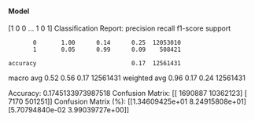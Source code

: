 #### Model
[1 0 0 ... 1 0 1]
Classification Report:
              precision    recall  f1-score   support

           0       1.00      0.14      0.25  12053010
           1       0.05      0.99      0.09    508421

    accuracy                           0.17  12561431
   macro avg       0.52      0.56      0.17  12561431
weighted avg       0.96      0.17      0.24  12561431

Accuracy: 0.1745133973987518
Confusion Matrix:
[[ 1690887 10362123]
 [    7170   501251]]
Confusion Matrix (%):
[[1.34609425e+01 8.24915808e+01]
 [5.70794840e-02 3.99039727e+00]]

